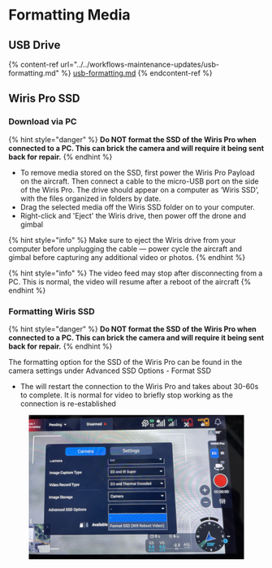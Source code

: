 # Formatting Media

## USB Drive

{% content-ref url="../../workflows-maintenance-updates/usb-formatting.md" %}
[usb-formatting.md](../../workflows-maintenance-updates/usb-formatting.md)
{% endcontent-ref %}

## Wiris Pro SSD

### Download via PC

{% hint style="danger" %}
**Do NOT format the SSD of the Wiris Pro when connected to a PC. This can brick the camera and will require it being sent back for repair.**
{% endhint %}

* To remove media stored on the SSD, first power the Wiris Pro Payload on the aircraft. Then connect a cable to the micro-USB port on the side of the Wiris Pro. The drive should appear on a computer as ‘Wiris SSD’, with the files organized in folders by date.
* Drag the selected media off the Wiris SSD folder on to your computer.
* Right-click and 'Eject' the Wiris drive, then power off the drone and gimbal

{% hint style="info" %}
Make sure to eject the Wiris drive from your computer before unplugging the cable — power cycle the aircraft and gimbal before capturing any additional video or photos.&#x20;
{% endhint %}

{% hint style="info" %}
The video feed may stop after disconnecting from a PC. This is normal, the video will resume after a reboot of the aircraft
{% endhint %}

### Formatting Wiris SSD

{% hint style="danger" %}
**Do NOT format the SSD of the Wiris Pro when connected to a PC. This can brick the camera and will require it being sent back for repair.**
{% endhint %}

The formatting option for the SSD of the Wiris Pro can be found in the camera settings under Advanced SSD Options - Format SSD

* The will restart the connection to the Wiris Pro and takes about 30-60s to complete. It is normal for video to briefly stop working as the connection is re-established

<figure><img src="../../../../.gitbook/assets/IMG_5696.jpg" alt=""><figcaption></figcaption></figure>
